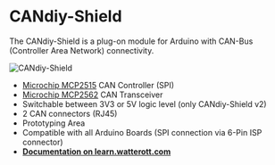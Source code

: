 # CANdiy-Shield
The CANdiy-Shield is a plug-on module for Arduino with CAN-Bus (Controller Area Network) connectivity.

![CANdiy-Shield](https://github.com/watterott/CANdiy-Shield/raw/master/hardware/CANdiy-Shield_v13.jpg)

* [Microchip MCP2515](http://www.microchip.com/wwwproducts/en/MCP2515) CAN Controller (SPI)
* [Microchip MCP2562](http://www.microchip.com/wwwproducts/en/MCP2562) CAN Transceiver
* Switchable between 3V3 or 5V logic level (only CANdiy-Shield v2)
* 2 CAN connectors (RJ45)
* Prototyping Area
* Compatible with all Arduino Boards (SPI connection via 6-Pin ISP connector)
* **[Documentation on learn.watterott.com](http://learn.watterott.com/candiy-shield/)**
